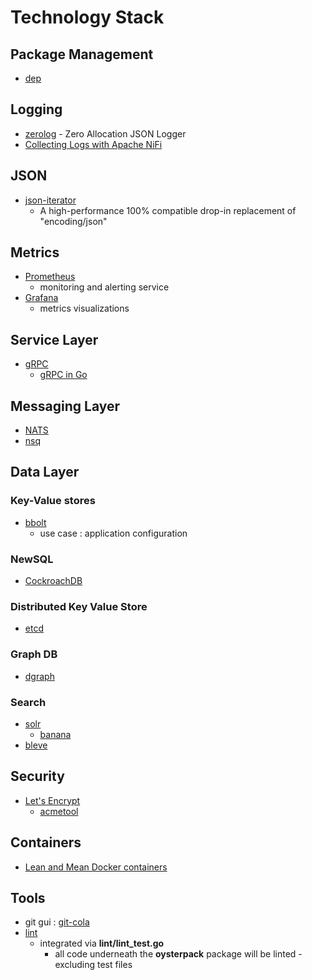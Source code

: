 # Technology Stack

## Package Management
- [dep](https://github.com/golang/dep)

## Logging
- [zerolog](https://github.com/rs/zerolog) - Zero Allocation JSON Logger
- [Collecting Logs with Apache NiFi](https://bryanbende.com/development/2015/05/17/collecting-logs-with-apache-nifi)

## JSON
- [json-iterator](https://github.com/json-iterator/go)
  - A high-performance 100% compatible drop-in replacement of "encoding/json"

## Metrics
- [Prometheus](https://prometheus.io/)
  - monitoring and alerting service
- [Grafana](https://grafana.com/)
  - metrics visualizations
   
## Service Layer
- [gRPC](https://grpc.io/)
  - [gRPC in Go](https://grpc.io/docs/quickstart/go.html)

## Messaging Layer
- [NATS](http://nats.io/)
- [nsq](https://github.com/nsqio/nsq)

## Data Layer

### Key-Value stores
- [bbolt](https://github.com/coreos/bbolt) 
  - use case : application configuration

### NewSQL
- [CockroachDB](https://www.cockroachlabs.com/)

### Distributed Key Value Store
- [etcd](https://coreos.com/etcd)

### Graph DB
- [dgraph](https://dgraph.io/)

### Search
- [solr](https://lucene.apache.org/solr/)
  - [banana](https://github.com/lucidworks/banana)
- [bleve](http://www.blevesearch.com/)
  
## Security
- [Let's Encrypt](https://letsencrypt.org/)
  - [acmetool](https://github.com/hlandau/acme)
  
## Containers
- [Lean and Mean Docker containers](https://go.libhunt.com/project/docker-slim)

## Tools
- git gui : [git-cola](http://git-cola.github.io/index.html)
- [lint](https://www.timeferret.com/lint)
  - integrated via **lint/lint_test.go**
    - all code underneath the **oysterpack** package will be linted - excluding test files
